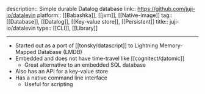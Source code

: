 description:: Simple durable Datalog database
link:: https://github.com/juji-io/datalevin
platform:: [[Babashka]], [[jvm]], [[Native-image]]
tag:: [[Database]], [[Datalog]], [[Key-value store]], [[Persistent]]
title:: juji-io/datalevin
type:: [[CLI]], [[Library]]

- ---
- Started out as a port of [[tonsky/datascript]] to Lightning Memory-Mapped Database (LMDB)
- Embedded and does not have time-travel like [[cognitect/datomic]]
	- Great alternative to an embedded SQL database
- Also has an API for a key-value store
- Has a native command line interface
	- Useful for scripting